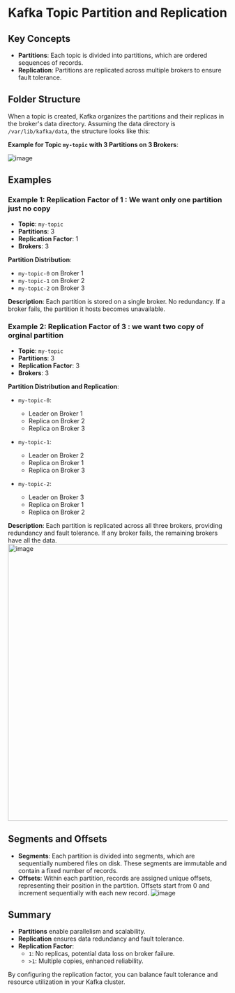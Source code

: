 # Kafka Topic Partition and Replication

## Key Concepts

- **Partitions**: Each topic is divided into partitions, which are ordered sequences of records.
- **Replication**: Partitions are replicated across multiple brokers to ensure fault tolerance.

## Folder Structure

When a topic is created, Kafka organizes the partitions and their replicas in the broker's data directory. Assuming the data directory is `/var/lib/kafka/data`, the structure looks like this:

**Example for Topic `my-topic` with 3 Partitions on 3 Brokers**:

![image](https://github.com/Jewel73/kafka-notes/assets/46159821/a4b6bbd8-59ef-4bbe-805a-c7f45d4f2c1d)


## Examples

### Example 1: Replication Factor of 1 : We want only one partition just no copy

- **Topic**: `my-topic`
- **Partitions**: 3
- **Replication Factor**: 1
- **Brokers**: 3

**Partition Distribution**:
- `my-topic-0` on Broker 1
- `my-topic-1` on Broker 2
- `my-topic-2` on Broker 3

**Description**:
Each partition is stored on a single broker. No redundancy. If a broker fails, the partition it hosts becomes unavailable.

### Example 2: Replication Factor of 3 : we want two copy of orginal partition

- **Topic**: `my-topic`
- **Partitions**: 3
- **Replication Factor**: 3
- **Brokers**: 3

**Partition Distribution and Replication**:
- `my-topic-0`:
  - Leader on Broker 1
  - Replica on Broker 2
  - Replica on Broker 3

- `my-topic-1`:
  - Leader on Broker 2
  - Replica on Broker 1
  - Replica on Broker 3

- `my-topic-2`:
  - Leader on Broker 3
  - Replica on Broker 1
  - Replica on Broker 2

**Description**:
Each partition is replicated across all three brokers, providing redundancy and fault tolerance. If any broker fails, the remaining brokers have all the data.
<img width="635" alt="image" src="https://github.com/Jewel73/kafka-notes/assets/46159821/4f95bbfa-e17b-4756-acfe-11be0649fa6e">


## Segments and Offsets

- **Segments**: Each partition is divided into segments, which are sequentially numbered files on disk. These segments are immutable and contain a fixed number of records.
- **Offsets**: Within each partition, records are assigned unique offsets, representing their position in the partition. Offsets start from 0 and increment sequentially with each new record.
![image](https://github.com/Jewel73/kafka-notes/assets/46159821/67780bec-9859-4c5d-ad95-d7b802f0056a)


## Summary

- **Partitions** enable parallelism and scalability.
- **Replication** ensures data redundancy and fault tolerance.
- **Replication Factor**:
  - `1`: No replicas, potential data loss on broker failure.
  - `>1`: Multiple copies, enhanced reliability.

By configuring the replication factor, you can balance fault tolerance and resource utilization in your Kafka cluster.
